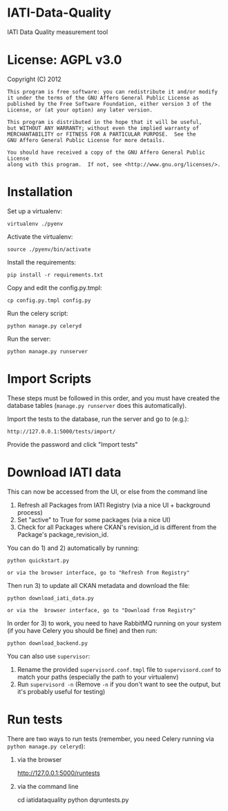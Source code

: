 IATI-Data-Quality
=================

IATI Data Quality measurement tool

License: AGPL v3.0
==================

Copyright (C) 2012

    This program is free software: you can redistribute it and/or modify
    it under the terms of the GNU Affero General Public License as
    published by the Free Software Foundation, either version 3 of the
    License, or (at your option) any later version.

    This program is distributed in the hope that it will be useful,
    but WITHOUT ANY WARRANTY; without even the implied warranty of
    MERCHANTABILITY or FITNESS FOR A PARTICULAR PURPOSE.  See the
    GNU Affero General Public License for more details.

    You should have received a copy of the GNU Affero General Public License
    along with this program.  If not, see <http://www.gnu.org/licenses/>.

Installation
============

Set up a virtualenv:

    virtualenv ./pyenv

Activate the virtualenv:

    source ./pyenv/bin/activate

Install the requirements:

    pip install -r requirements.txt

Copy and edit the config.py.tmpl:

    cp config.py.tmpl config.py

Run the celery script:

    python manage.py celeryd

Run the server:

    python manage.py runserver

Import Scripts
==============

These steps must be followed in this order, and you must have created the database tables (`manage.py runserver` does this automatically).

Import the tests to the database, run the server and go to (e.g.):

    http://127.0.0.1:5000/tests/import/

Provide the password and click "Import tests"

Download IATI data
==================

This can now be accessed from the UI, or else from the command line

1. Refresh all Packages from IATI Registry (via a nice UI + background process)
2. Set "active" to True for some packages (via a nice UI)
3. Check for all Packages where CKAN's revision_id is different from the Package's package_revision_id.

You can do 1) and 2) automatically by running:

    python quickstart.py

    or via the browser interface, go to "Refresh from Registry"

Then run 3) to update all CKAN metadata and download the file:

    python download_iati_data.py

    or via the  browser interface, go to "Download from Registry"

In order for 3) to work, you need to have RabbitMQ running on your system (if you have Celery you should be fine) and then run:

    python download_backend.py

You can also use `supervisor`:

1. Rename the provided `supervisord.conf.tmpl` file to `supervisord.conf` to match your paths (especially the path to your virtualenv)
2. Run `supervisord -n` (Remove `-n` if you don't want to see the output, but it's probably useful for testing)

Run tests
=========

There are two ways to run tests (remember, you need Celery running via `python manage.py celeryd`):

1. via the browser

    http://127.0.0.1:5000/runtests

2. via the command line

    cd iatidataquality
    python dqruntests.py
